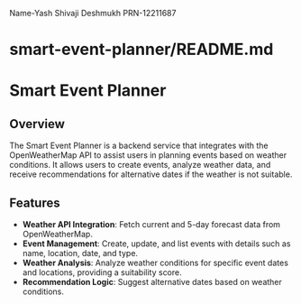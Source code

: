 Name-Yash Shivaji Deshmukh
PRN-12211687

# smart-event-planner/README.md

# Smart Event Planner

## Overview
The Smart Event Planner is a backend service that integrates with the OpenWeatherMap API to assist users in planning events based on weather conditions. It allows users to create events, analyze weather data, and receive recommendations for alternative dates if the weather is not suitable.

## Features
- **Weather API Integration**: Fetch current and 5-day forecast data from OpenWeatherMap.
- **Event Management**: Create, update, and list events with details such as name, location, date, and type.
- **Weather Analysis**: Analyze weather conditions for specific event dates and locations, providing a suitability score.
- **Recommendation Logic**: Suggest alternative dates based on weather conditions.


